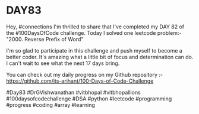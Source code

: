 # DAY83
Hey, #connections I'm thrilled to share that I've completed my DAY 82 of the #100DaysOfCode challenge. Today I solved one leetcode problem:- "2000. Reverse Prefix of Word"

I'm so glad to participate in this challenge and push myself to become a better coder. It's amazing what a little bit of focus and determination can do. I can't wait to see what the next 17 days bring.

You can check out my daily progress on my Github repository :- https://github.com/its-arihant/100-Days-of-Code-Challenge

#Day83 #DrGVishwanathan #vitbhopal #vitbhopallions #100daysofcodechallenge #DSA #python #leetcode #programming #progress #coding #array #learning 